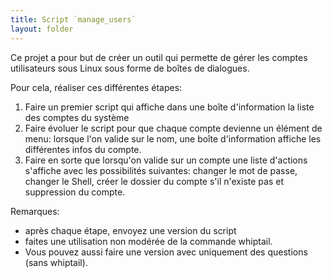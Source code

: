 ```yaml
---
title: Script `manage_users`
layout: folder
---
```


Ce projet a pour but de créer un outil qui permette de gérer les comptes
utilisateurs sous Linux sous forme de boîtes de dialogues.

Pour cela, réaliser ces différentes étapes:

1. Faire un premier script qui affiche dans une boîte d'information la
   liste des comptes du système
2. Faire évoluer le script pour que chaque compte devienne un élément de
   menu: lorsque l'on valide sur le nom, une boîte d'information affiche
   les différentes infos du compte.
3. Faire en sorte que lorsqu'on valide sur un compte une liste d'actions
   s'affiche avec les possibilités suivantes: changer le mot de passe,
   changer le Shell, créer le dossier du compte s'il n'existe pas et
   suppression du compte.

Remarques:
- après chaque étape, envoyez une version du script
- faites une utilisation non modérée de la commande whiptail.
- Vous pouvez aussi faire une version avec uniquement des questions (sans
whiptail).


